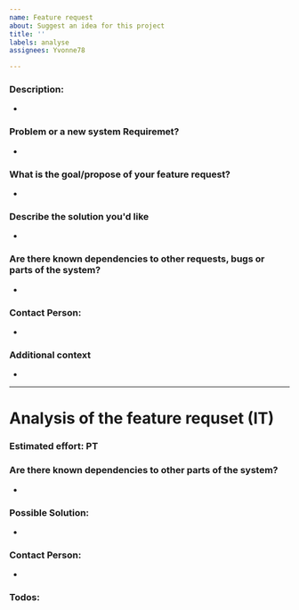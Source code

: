 ```yaml
---
name: Feature request
about: Suggest an idea for this project
title: ''
labels: analyse
assignees: Yvonne78

---
```


### Description:
-

### Problem or a new system Requiremet?
-

### What is the goal/propose of your feature request?
-

### Describe the solution you'd like
-

### Are there known dependencies to other requests, bugs or parts of the system?
-

### Contact Person:
-

### Additional context
-

--------------------------------------------------------------------------------------------------------------------------------------------

# Analysis of the feature requset (IT)

### Estimated effort: PT

### Are there known dependencies to other parts of the system?
-

### Possible Solution:
-

### Contact Person: 
-

### Todos:

